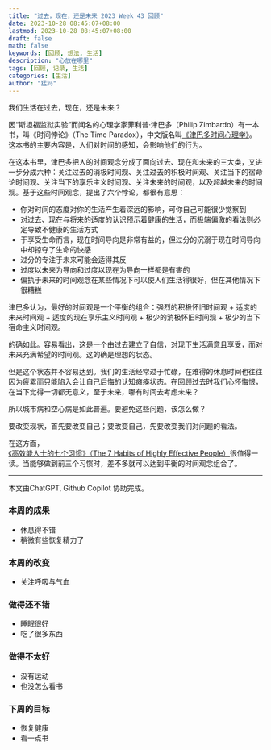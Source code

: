 ```yaml
---
title: "过去，现在，还是未来 2023 Week 43 回顾"
date: 2023-10-28 08:45:07+08:00
lastmod: 2023-10-28 08:45:07+08:00
draft: false
math: false
keywords: [回顾, 想法, 生活]
description: "心放在哪里"
tags: [回顾, 记录, 生活]
categories: [生活]
author: "猛犸"
---
```


我们生活在过去，现在，还是未来？

因“斯坦福监狱实验”而闻名的心理学家菲利普·津巴多（Philip Zimbardo）有一本书，叫《时间悖论》（The Time Paradox），中文版名叫[《津巴多时间心理学》](https://book.douban.com/subject/5246820/)。这本书的主要内容是，人们对时间的感知，会影响他们的行为。

在这本书里，津巴多把人的时间观念分成了面向过去、现在和未来的三大类，又进一步分成六种：关注过去的消极时间观、关注过去的积极时间观、关注当下的宿命论时间观、关注当下的享乐主义时间观、关注未来的时间观，以及超越未来的时间观。基于这些时间观念，提出了六个悖论，都很有意思：

- 你对时间的态度对你的生活产生着深远的影响，可你自己可能很少觉察到
- 对过去、现在与将来的适度的认识预示着健康的生活，而极端偏激的看法则必定导致不健康的生活方式
- 于享受生命而言，现在时间导向是非常有益的，但过分的沉溺于现在时间导向中却掠夺了生命的快感
- 过分的专注于未来可能会适得其反
- 过度以未来为导向和过度以现在为导向一样都是有害的
- 偏执于未来的时间观念在某些情况下可以使人们生活得很好，但在其他情况下很糟糕

津巴多认为，最好的时间观是一个平衡的组合：强烈的积极怀旧时间观 + 适度的未来时间观 + 适度的现在享乐主义时间观 + 极少的消极怀旧时间观 + 极少的当下宿命主义时间观。

的确如此。容易看出，这是一个由过去建立了自信，对现下生活满意且享受，而对未来充满希望的时间观。这的确是理想的状态。

但是这个状态并不容易达到。我们的生活经常过于忙碌，在难得的休息时间也往往因为疲累而只能陷入会让自己后悔的认知瘫痪状态。在回顾过去时我们心怀悔恨，在当下觉得一切都无意义，至于未来，哪有时间去考虑未来？

所以城市病和空心病是如此普遍。要避免这些问题，该怎么做？

要改变现状，首先要改变自己；要改变自己，先要改变我们对问题的看法。

在这方面，[《高效能人士的七个习惯》（The 7 Habits of Highly Effective People）](https://book.douban.com/subject/5325618/)很值得一读。当能够做到前三个习惯时，差不多就可以达到平衡的时间观念组合了。

---

本文由ChatGPT, Github Copilot 协助完成。

### 本周的成果

- 休息得不错
- 稍微有些恢复精力了

### 本周的改变

- 关注呼吸与气血

### 做得还不错

- 睡眠很好
- 吃了很多东西

### 做得不太好

- 没有运动
- 也没怎么看书

### 下周的目标

- 恢复健康
- 看一点书
